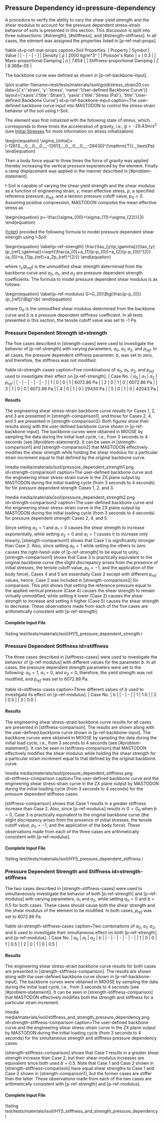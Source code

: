 ## Pressure Dependency id=pressure-dependency

A procedure to verify the ability to vary the shear yield strength and the shear modulus to account for the pressure dependent stress-strain behavior of soils is presented in this section. This discussion is split into three subsections: [#strength], [#stiffness], and [#strength-stiffness]. In all cases, the element was assigned the properties listed in [p-ref-mat-props].

!table id=p-ref-mat-props caption=Soil Properties.
| Property | Symbol | Value |
| - | - | - |
| Density | $\rho$ | 2000 kg/m^3^ |
| Poisson's Ratio | $\nu$ | 0.3 |
| Mass-proportional Damping | $\eta$ | 7.854 |
| Stiffness-proportional Damping | $\zeta$ | 6.366e-05 |

The backbone curve was defined as shown in [p-ref-backbone-input].

!plot scatter filename=test/tests/materials/isoil/gold/stress_strain20.csv
              data=[{'x':'strain', 'y':'stress', 'name':'User-defined Backbone Curve'}]
              layout={'xaxis':{'title':'Strain'},
                      'yaxis':{'title':'Stress (Pa)'},
                      'title':'User-defined Backbone Curve'}
              id=p-ref-backbone-input
              caption=The user-defined backbone curve input into MASTODON to control the stress-strain behavior of the soil using I-Soil.

The element was first initialized with the following state of stress, which corresponds to three times the acceleration of gravity, i.e., $g = -29.43 m/s^{2}$ (see [Initial Stresses](manuals/user/index.md#initial_stresses-user) for more information on stress initialization):

\begin{equation}
\sigma_{initial}=[-12613\,\,\,\,0\,\,\,\,0\,\,\,\,0\,\,\,\,-12613\,\,\,\,0\,\,\,\,0\,\,\,\,0\,\,\,\,-29430]^{\mathrm{T}}\,\,\,\text{Pa}
\end{equation}

Then a body force equal to three times the force of gravity was applied thereby increasing the vertical pressure experienced by the element. Finally a ramp displacement was applied in the manner described in [#problem-statement].

I-Soil is capable of varying the shear yield strength and the shear modulus as a function of engineering strain, $\gamma$, mean effective stress, $p$, a specified reference pressure, $p_{ref}$, and a tension pressure cutoff value, $p_0<0$. Assuming positive compression, MASTODON computes the mean effective stress as

\begin{equation}
p=-\frac{\sigma_{00}+\sigma_{11}+\sigma_{22}}{3}
\end{equation}

([!citet](numanoglu2017phd)) provided the following formula to model pressure dependent shear strength using I-Soil:

\begin{equation}
\label{p-ref-strength}
\frac{\tau_{y}(p,\gamma)}{\tau_{y}(p_{ref},\gamma)}=\sqrt{\frac{a_{0}+a_{1}(p-p_{0})+a_{2}(p-p_{0})^{2}}{a_{0}+a_{1}p_{ref}+a_2p_{ref}^{2}}}
\end{equation}

where $\tau_{y}(p_{ref})$ is the unmodified shear strength determined from the backbone curve and $a_{0}$, $a_{1}$, and $a_{2}$ are pressure dependent strength coefficients. The formula to model pressure dependent shear modulus is as follows:

\begin{equation}
\label{p-ref-modulus}
G=G_{0}\Big(\frac{p-p_{0}}{p_{ref}}\Big)^{b}
\end{equation}

where $G_{0}$ is the unmodified shear modulus determined from the backbone curve and $b$ is a pressure dependent stiffness coefficient. In all tests presented in this section, the tensile cutoff value was set to -1 Pa.

### Pressure Dependent Strength id=strength

The five cases described in [strength-cases] were used to investigate the behavior of [p-ref-strength] with varying parameters, $a_{0}$, $a_{1}$, $a_{2}$, and $p_{ref}$. In all cases, the pressure dependent stiffness parameter, $b$, was set to zero, and therefore, the stiffness was not modified.

!table id=strength-cases caption=Five combinations of $a_{0}$, $a_{1}$, $a_{2}$, and $p_{ref}$ used to investigate their effect on [p-ref-strength].
| Case No. | $a_{0}$ | $a_{1}$ | $a_{2}$ | $p_{ref}$ |
| - | - | - | - | - |
| 1 | 0 | 0 | 1 | 6072.86 Pa |
| 2 | 0 | 1 | 0 | 6072.86 Pa |
| 3 | 1 | 0 | 0 | 6072.86 Pa |
| 4 | 0 | 1 | 0 | 29430 Pa |
| 5 | 0 | 1 | 0 | 42043 Pa |

#### Results

The engineering shear stress-strain backbone curve results for Cases 1, 2, and 3 are presented in [strength-comparison1], and those for Cases 2, 4, and 5 are presented in [strength-comparison2]. Both figures show their results along with the user-defined backbone curve shown in [p-ref-backbone-input]. The backbone curves were obtained in MOOSE by sampling the data during the initial load cycle, i.e., from 3 seconds to 4 seconds (see [#problem-statement]). It can be seen in [strength-comparison1] and [strength-comparison2] that MASTODON effectively modifies the shear strength while holding the shear modulus for a particular strain increment equal to that defined by the original backbone curve.

!media media/materials/isoil/pressure_dependent_strength1.png
       id=strength-comparison1
       caption=The user-defined backbone curve and the engineering shear stress-strain curve in the ZX plane output by MASTODON during the initial loading cycle (from 3 seconds to 4 seconds) for for pressure dependent strength Cases 1, 2, and 3.

!media media/materials/isoil/pressure_dependent_strength2.png
       id=strength-comparison2
       caption=The user-defined backbone curve and the engineering shear stress-strain curve in the ZX plane output by MASTODON during the initial loading cycle (from 3 seconds to 4 seconds) for pressure dependent strength Cases 2, 4, and 5.

Since setting $a_{2}=1$ and $a_{1}=0$ causes the shear strength to increase exponentially, while setting $a_{2}=0$ and $a_{1}=1$ causes it to increase only linearly, [strength-comparison1] shows that Case 1 is significantly stronger than Case 2. Also, since setting $a_{0}=1$ while setting the others to zero causes the right-hand-side of [p-ref-strength] to be equal to unity, [strength-comparison1] shows that Case 3 is practically equivalent to the original backbone curve (the slight discrepancy arises from the presence of initial stresses, the tensile cutoff value, $p_{0}=-1$, and the application of the body force). Cases 4 and 5 are essentially Case 2 except with different $p_{ref}$ values, hence, Case 2 was included in [strength-comparison2] for comparison. This plot shows that setting the reference pressure equal to the applied vertical pressure (Case 4) causes the shear strength to remain virtually unmodified, while setting it lower (Case 2) causes the shear strength to increase and setting it higher (Case 5) causes the shear strength to decrease. These observations made from each of the five cases are arithmetically consistent with [p-ref-strength].

#### Complete Input File

!listing test/tests/materials/isoil/HYS_pressure_dependent_strength.i

### Pressure Dependent Stiffness id=stiffness

The three cases described in [stiffness-cases] were used to investigate the behavior of [p-ref-modulus] with different values for the parameter $b$. In all cases, the pressure dependent strength parameters were set to the following: $a_{0}=1$, $a_{1}=0$, and $a_{2}=0$, therefore, the yield strength was not modified, and $p_{ref}$ was set to 6072.86 Pa.

!table id=stiffness-cases caption=Three different values of $b$ used to investigate its effect on [p-ref-modulus].
| Case No. | $b$ |
| - | - |
| 1 | 1.0 |
| 2 | 0.5 |
| 3 | 0.0 |

#### Results

The engineering shear stress-strain backbone curve results for all cases are presented in [stiffness-comparison]. The results are shown along with the user-defined backbone curve shown in [p-ref-backbone-input]. The backbone curves were obtained in MOOSE by sampling the data during the initial load cycle, i.e., from 3 seconds to 4 seconds (see [#problem-statement]). It can be seen in [stiffness-comparison] that MASTODON effectively modifies the shear modulus while holding the shear strength for a particular strain increment equal to that defined by the original backbone curve.

!media media/materials/isoil/pressure_dependent_stiffness.png
       id=stiffness-comparison
       caption=The user-defined backbone curve and the engineering shear stress-strain curve in the ZX plane output by MASTODON during the initial loading cycle (from 3 seconds to 4 seconds) for the pressure dependent stiffness cases.

[stiffness-comparison] shows that Case 1 results in a greater stiffness increase than Case 2. Also, since [p-ref-modulus] results in $G=G_{0}$ when $b=0$, Case 3 is practically equivalent to the original backbone curve (the slight discrepancy arises from the presence of initial stresses, the tensile cutoff value, $p_{0}=-1$, and the application of the body force). These observations made from each of the three cases are arithmetically consistent with [p-ref-modulus].

#### Complete Input File

!listing test/tests/materials/isoil/HYS_pressure_dependent_stiffness.i

### Pressure Dependent Strength and Stiffness id=strength-stiffness

The two cases described in [strength-stiffness-cases] were used to simultaneously investigate the behavior of both [p-ref-strength] and [p-ref-modulus] with varying parameters, $a_{1}$ and $a_{2}$, while setting $a_{0}=0$ and $b=0.5$ for both cases. These cases should cause both the shear strength and the shear modulus of the element to be modified. In both cases, $p_{ref}$ was set to 6072.86 Pa.

!table id=strength-stiffness-cases caption=Two combinations of $a_{0}$, $a_{1}$, $a_{2}$, and $b$ used to investigate their simultaneous effect on both [p-ref-strength] and [p-ref-modulus].
| Case No. | $a_{0}$ | $a_{1}$ | $a_{2}$ | $b$ |
| - | - | - | - | - |
| 1 | 0 | 0 | 1 | 0.5 |
| 2 | 0 | 1 | 0 | 0.5 |

#### Results

The engineering shear stress-strain backbone curve results for both cases are presented in [strength-stiffness-comparison]. The results are shown along with the user-defined backbone curve shown in [p-ref-backbone-input]. The backbone curves were obtained in MOOSE by sampling the data during the initial load cycle, i.e., from 3 seconds to 4 seconds (see [#problem-statement]). It can be seen in [strength-stiffness-comparison] that MASTODON effectively modifies both the strength and stiffness for a particular strain increment.

!media media/materials/isoil/stiffness_and_strength_pressure_dependency.png
       id=strength-stiffness-comparison
       caption=The user-defined backbone curve and the engineering shear stress-strain curve in the ZX plane output by MASTODON during the initial loading cycle (from 3 seconds to 4 seconds) for the simultaneous strength and stiffness pressure dependency cases.

[strength-stiffness-comparison] shows that Case 1 results in a greater shear strength increase than Case 2, but their shear modulus increases are equivalent since both used $b=0.5$. Note that Case 1 and Case 2 shown in [strength-stiffness-comparison] have equal shear strengths to Case 1 and Case 2 shown in [strength-comparison1], but the former cases are stiffer than the latter. These observations made from each of the two cases are arithmetically consistent with [p-ref-strength] and [p-ref-modulus].

#### Complete Input File

!listing test/tests/materials/isoil/HYS_stiffness_and_strength_pressure_dependency.i
